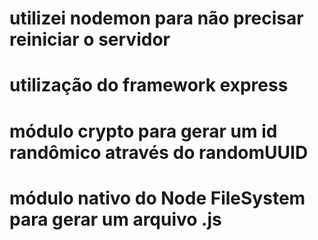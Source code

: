 # utilizei nodemon para não precisar reiniciar o servidor
# utilização do framework express
# módulo crypto para gerar um id randômico através do randomUUID
# módulo nativo do Node FileSystem para gerar um arquivo .js

